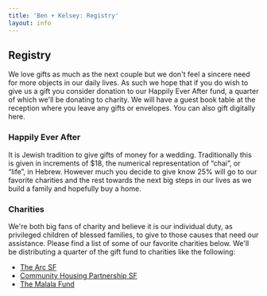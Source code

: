 ```yaml
---
title: 'Ben + Kelsey: Registry'
layout: info
---
```


## Registry

We love gifts as much as the next couple but we don't feel a sincere need for more objects in our daily lives. As such we hope that if you do wish to give us a gift you consider donation to our Happily Ever After fund, a quarter of which we'll be donating to charity. We will have a guest book table at the reception where you leave any gifts or envelopes. You can also gift digitally here.

### Happily Ever After

It is Jewish tradition to give gifts of money for a wedding. Traditionally this is given in increments of $18, the numerical representation of “chai”, or “life”, in Hebrew. However much you decide to give know 25% will go to our favorite charities and the rest towards the next big steps in our lives as we build a family and hopefully buy a home.

### Charities

We're both big fans of charity and believe it is our individual duty, as privileged children of blessed families, to give to those causes that need our assistance. Please find a list of some of our favorite charities below. We'll be distributing a quarter of the gift fund to charities like the following:

- [The Arc SF](https://www.thearcsf.org/)
- [Community Housing Partnership SF](https://www.chp-sf.org/)
- [The Malala Fund](https://www.malala.org/)
